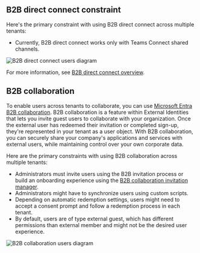 ## B2B direct connect constraint

Here's the primary constraint with using B2B direct connect across multiple tenants:
- Currently, B2B direct connect works only with Teams Connect shared channels.

![B2B direct connect users diagram](image.png)

For more information, see [B2B direct connect overview](#).

## B2B collaboration

To enable users across tenants to collaborate, you can use [Microsoft Entra B2B collaboration](#). B2B collaboration is a feature within External Identities that lets you invite guest users to collaborate with your organization. Once the external user has redeemed their invitation or completed sign-up, they're represented in your tenant as a user object. With B2B collaboration, you can securely share your company's applications and services with external users, while maintaining control over your own corporate data.

Here are the primary constraints with using B2B collaboration across multiple tenants:
- Administrators must invite users using the B2B invitation process or build an onboarding experience using the [B2B collaboration invitation manager](#).
- Administrators might have to synchronize users using custom scripts.
- Depending on automatic redemption settings, users might need to accept a consent prompt and follow a redemption process in each tenant.
- By default, users are of type external guest, which has different permissions than external member and might not be the desired user experience.

![B2B collaboration users diagram](image.png)